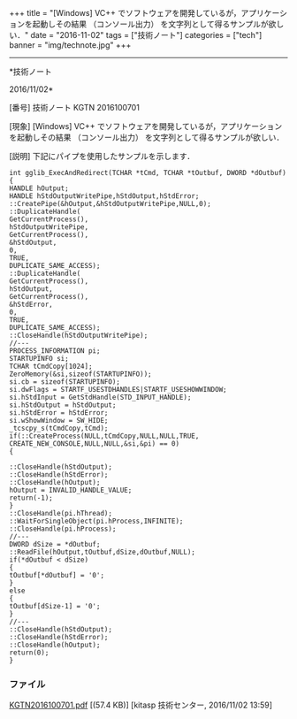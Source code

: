﻿+++
title = "[Windows] VC++ でソフトウェアを開発しているが，アプリケーションを起動しその結果 （コンソール出力） を文字列として得るサンプルが欲しい．"
date = "2016-11-02"
tags = ["技術ノート"]
categories = ["tech"]
banner = "img/technote.jpg"
+++

-----------------------------------------------------------------------------------------------------------------------------

*技術ノート

2016/11/02*


[番号]
技術ノート KGTN 2016100701

[現象]
[Windows] VC++
でソフトウェアを開発しているが，アプリケーションを起動しその結果
（コンソール出力） を文字列として得るサンプルが欲しい．

[説明]
下記にパイプを使用したサンプルを示します．

    int gglib_ExecAndRedirect(TCHAR *tCmd, TCHAR *tOutbuf, DWORD *dOutbuf)
    {
    HANDLE hOutput;
    HANDLE hStdOutputWritePipe,hStdOutput,hStdError;
    ::CreatePipe(&hOutput,&hStdOutputWritePipe,NULL,0);
    ::DuplicateHandle(
    GetCurrentProcess(),
    hStdOutputWritePipe,
    GetCurrentProcess(),
    &hStdOutput,
    0,
    TRUE,
    DUPLICATE_SAME_ACCESS);
    ::DuplicateHandle(
    GetCurrentProcess(),
    hStdOutput,
    GetCurrentProcess(),
    &hStdError,
    0,
    TRUE,
    DUPLICATE_SAME_ACCESS);
    ::CloseHandle(hStdOutputWritePipe);
    //---
    PROCESS_INFORMATION pi;
    STARTUPINFO si;
    TCHAR tCmdCopy[1024];
    ZeroMemory(&si,sizeof(STARTUPINFO));
    si.cb = sizeof(STARTUPINFO);
    si.dwFlags = STARTF_USESTDHANDLES|STARTF_USESHOWWINDOW;
    si.hStdInput = GetStdHandle(STD_INPUT_HANDLE);
    si.hStdOutput = hStdOutput;
    si.hStdError = hStdError;
    si.wShowWindow = SW_HIDE;
    _tcscpy_s(tCmdCopy,tCmd);
    if(::CreateProcess(NULL,tCmdCopy,NULL,NULL,TRUE,
    CREATE_NEW_CONSOLE,NULL,NULL,&si,&pi) == 0)
    {

    ::CloseHandle(hStdOutput);
    ::CloseHandle(hStdError);
    ::CloseHandle(hOutput);
    hOutput = INVALID_HANDLE_VALUE;
    return(-1);
    }
    ::CloseHandle(pi.hThread);
    ::WaitForSingleObject(pi.hProcess,INFINITE);
    ::CloseHandle(pi.hProcess);
    //---
    DWORD dSize = *dOutbuf;
    ::ReadFile(hOutput,tOutbuf,dSize,dOutbuf,NULL);
    if(*dOutbuf < dSize)
    {
    tOutbuf[*dOutbuf] = '0';
    }
    else
    {
    tOutbuf[dSize-1] = '0';
    }
    //---
    ::CloseHandle(hStdOutput);
    ::CloseHandle(hStdError);
    ::CloseHandle(hOutput);
    return(0);
    }


### ファイル

 
 


[KGTN2016100701.pdf](http://techreport.kitasp.net/attachments/download/3141/KGTN2016100701.pdf)
 [(57.4 KB)] [kitasp 技術センター, 2016/11/02
13:59]


 


 

